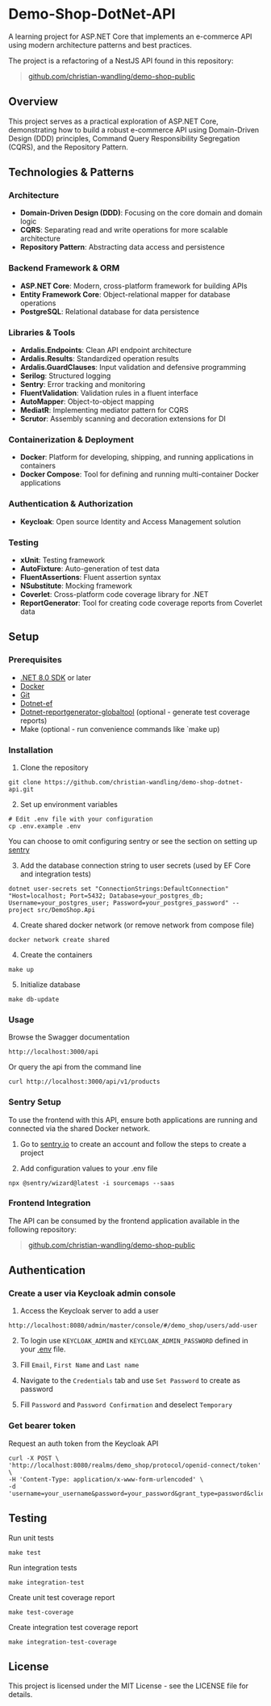 # Demo-Shop-DotNet-API

A learning project for ASP.NET Core that implements an e-commerce API using modern architecture patterns and best practices.

The project is a refactoring of a NestJS API found in this repository:

>[github.com/christian-wandling/demo-shop-public](http://github.com/christian-wandling/demo-shop-public)

## Overview

This project serves as a practical exploration of ASP.NET Core, demonstrating how to build a robust e-commerce API using Domain-Driven Design (DDD) principles, Command Query Responsibility Segregation (CQRS), and the Repository Pattern.

## Technologies & Patterns

### Architecture
- **Domain-Driven Design (DDD)**: Focusing on the core domain and domain logic
- **CQRS**: Separating read and write operations for more scalable architecture
- **Repository Pattern**: Abstracting data access and persistence

### Backend Framework & ORM
- **ASP.NET Core**: Modern, cross-platform framework for building APIs
- **Entity Framework Core**: Object-relational mapper for database operations
- **PostgreSQL**: Relational database for data persistence

### Libraries & Tools
- **Ardalis.Endpoints**: Clean API endpoint architecture
- **Ardalis.Results**: Standardized operation results
- **Ardalis.GuardClauses**: Input validation and defensive programming
- **Serilog**: Structured logging
- **Sentry**: Error tracking and monitoring
- **FluentValidation**: Validation rules in a fluent interface
- **AutoMapper**: Object-to-object mapping
- **MediatR**: Implementing mediator pattern for CQRS
- **Scrutor**: Assembly scanning and decoration extensions for DI

### Containerization & Deployment

- **Docker**: Platform for developing, shipping, and running applications in containers
- **Docker Compose**: Tool for defining and running multi-container Docker applications

### Authentication & Authorization

- **Keycloak**: Open source Identity and Access Management solution

### Testing
- **xUnit**: Testing framework
- **AutoFixture**: Auto-generation of test data
- **FluentAssertions**: Fluent assertion syntax
- **NSubstitute**: Mocking framework
- **Coverlet**: Cross-platform code coverage library for .NET
- **ReportGenerator**: Tool for creating code coverage reports from Coverlet data

## Setup

### Prerequisites
- [.NET 8.0 SDK](https://dotnet.microsoft.com/en-us/download/dotnet/8.0) or later
- [Docker](https://www.docker.com/)
- [Git](https://git-scm.com/downloads)
- [Dotnet-ef](https://www.nuget.org/packages/dotnet-ef)
- [Dotnet-reportgenerator-globaltool](https://www.nuget.org/packages/dotnet-reportgenerator-globaltool) (optional - generate test coverage reports)
- Make (optional - run convenience commands like `make up)

### Installation
1. Clone the repository
```
git clone https://github.com/christian-wandling/demo-shop-dotnet-api.git
```

2. Set up environment variables

```
# Edit .env file with your configuration
cp .env.example .env
```

You can choose to omit configuring sentry or see the section on setting up [sentry](#sentry-setup)

3. Add the database connection string to user secrets (used by EF Core and integration tests)
```
dotnet user-secrets set "ConnectionStrings:DefaultConnection" "Host=localhost; Port=5432; Database=your_postgres_db; Username=your_postgres_user; Password=your_postgres_password" --project src/DemoShop.Api
```

4. Create shared docker network (or remove network from compose file)
```
docker network create shared
```

4. Create the containers
```
make up
```

5. Initialize database  
```
make db-update
```

### Usage

Browse the Swagger documentation
```
http://localhost:3000/api
```

Or query the api from the command line 
```
curl http://localhost:3000/api/v1/products
```

### Sentry Setup
To use the frontend with this API, ensure both applications are running and connected via the shared Docker network.

1. Go to [sentry.io](https://sentry.io/welcome/) to create an account and follow the steps to create a project

2. Add configuration values to your .env file

```
npx @sentry/wizard@latest -i sourcemaps --saas
```

### Frontend Integration

The API can be consumed by the frontend application available in the following repository:

>[github.com/christian-wandling/demo-shop-public](http://github.com/christian-wandling/demo-shop-public)


## Authentication

### Create a user via Keycloak admin console

1. Access the Keycloak server to add a user

```
http://localhost:8080/admin/master/console/#/demo_shop/users/add-user
```

2. To login use `KEYCLOAK_ADMIN` and `KEYCLOAK_ADMIN_PASSWORD` defined in your [.env](.env) file.

3. Fill `Email`, `First Name` and `Last name`

4. Navigate to the `Credentials` tab and use `Set Password` to create as password

5. Fill `Password` and `Password Confirmation` and deselect `Temporary`

### Get bearer token

Request an auth token from the Keycloak API
```
curl -X POST \
'http://localhost:8080/realms/demo_shop/protocol/openid-connect/token' \
-H 'Content-Type: application/x-www-form-urlencoded' \
-d 'username=your_username&password=your_password&grant_type=password&client_id=demo_shop_ui'
```

## Testing

Run unit tests
```
make test
```

Run integration tests
```
make integration-test
```

Create unit test coverage report
```
make test-coverage
```

Create integration test coverage report
```
make integration-test-coverage
```

## License

This project is licensed under the MIT License - see the LICENSE file for details.


